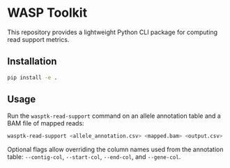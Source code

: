 # WASP Toolkit

This repository provides a lightweight Python CLI package for computing read support metrics.

## Installation

```bash
pip install -e .
```

## Usage

Run the `wasptk-read-support` command on an allele annotation table and a BAM file of mapped reads:

```bash
wasptk-read-support <allele_annotation.csv> <mapped.bam> <output.csv>
```

Optional flags allow overriding the column names used from the annotation table:
`--contig-col`, `--start-col`, `--end-col`, and `--gene-col`.

